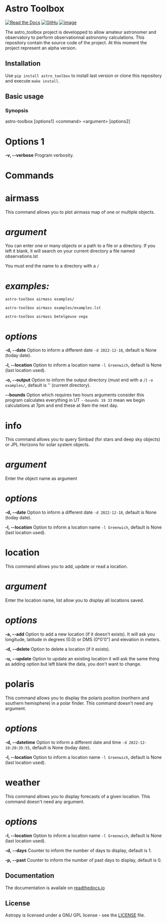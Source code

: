 # Astro Toolbox

[![Read the Docs](https://img.shields.io/readthedocs/astro_toolbox)](https://astro-toolbox.readthedocs.io/en/latest/) [![GitHu](https://img.shields.io/github/license/rloustalet/astro_toolbox?color=green)](https://en.wikipedia.org/wiki/GNU_General_Public_License) [![image](https://img.shields.io/badge/code_style-pep8-blue)](https://www.python.org/dev/peps/pep-0008/)

The astro_toolbox project is developped to allow amateur astronomer and observatory to perform observationnal astronomy calculations. This repository contain the source code of the project. At this moment the project represent an alpha version.  

## Installation

Use `pip install astro_toolbox` to install last version or clone this repository and execute `make install`.

## Basic usage

### Synopsis

astro-toolbox \[options1\] \<command\> \<argument\> \[options2\]

# Options 1

**-v, \--verbose** Program verbosity.

# Commands

# airmass

This command allows you to plot airmass map of one or multiple objects.

# *argument*

You can enter one or many objects or a path to a file or a directory. If
you left it blank, it will search on your current directory a file named
observations.lst

You must end the name to a directory with a `/`

# *examples:*

`astro-toolbox airmass examples/`

`astro-toolbox airmass examples/examples.lst`

`astro-toolbox airmass betelgeuse vega`

# *options*

**-d, \--date** Option to inform a different date `-d 2022-12-18`,
default is None (today date).

**-l, \--location** Option to inform a location name `-l Greenwich`,
default is None (last location used).

**-o, \--output** Option to inform the output directory (must end with a
`/`) `-o examples/`, default is \'\' (current directory).

**\--bounds** Option which requires two hours arguments consider this
program calculates everything in UT `--bounds 19 33` mean we begin
calculations at 7pm and end these at 9am the next day.

# info

This command allows you to query Simbad (for stars and deep sky objects)
or JPL Horizons for solar system objects.

# *argument*

Enter the object name as argument

# *options*

**-d, \--date** Option to inform a different date `-d 2022-12-18`,
default is None (today date).

**-l, \--location** Option to inform a location name `-l Greenwich`,
default is None (last location used).

# location

This command allows you to add, update or read a location.

# *argument*

Enter the location name, list allow you to display all locations saved.

# *options*

**-a, \--add** Option to add a new location (if it doesn\'t exists). It
will ask you longitude, latitude in degrees (0.0) or DMS (0°0\'0\") and
elevation in meters.

**-d, \--delete** Option to delete a location (if it exists).

**-u, \--update** Option to update an existing location it will ask the
same thing as adding option but left blank the data, you don\'t want to
change.

# polaris

This command allows you to display the polaris position (northern and
southern hemisphere) in a polar finder. This command doesn\'t need any
argument.

# *options*

**-d, \--datetime** Option to inform a different date and time
`-d 2022-12-18:20:35:55`, default is None (today date).

**-l, \--location** Option to inform a location name `-l Greenwich`,
default is None (last location used).

# weather

This command allows you to display forecasts of a given location.
This command doesn\'t need any argument.

# *options*

**-l, \--location** Option to inform a location name `-l Greenwich`,
default is None (last location used).

**-d, \--days** Counter to inform the number of days to display,
default is 1.

**-p, \--past** Counter to inform the number of past days to display,
default is 0.

## Documentation

The documentation is availale on [readthedocs.io](https://astro-toolbox.readthedocs.io/en/latest/)

## License

Astropy is licensed under a GNU GPL license - see the [LICENSE](https://github.com/rloustalet/astro_toolbox/blob/main/LICENSE) file.